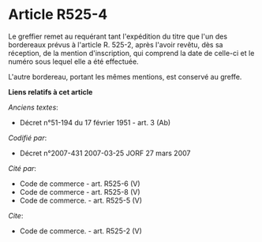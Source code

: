 # Article R525-4

Le greffier remet au requérant tant l'expédition du titre que l'un des bordereaux prévus à l'article R. 525-2, après l'avoir
revêtu, dès sa réception, de la mention d'inscription, qui comprend la date de celle-ci et le numéro sous lequel elle a été
effectuée.

L'autre bordereau, portant les mêmes mentions, est conservé au greffe.

**Liens relatifs à cet article**

_Anciens textes_:

  - Décret n°51-194 du 17 février 1951 - art. 3 (Ab)

_Codifié par_:

  - Décret n°2007-431 2007-03-25 JORF 27 mars 2007

_Cité par_:

  - Code de commerce - art. R525-6 (V)
  - Code de commerce - art. R525-8 (V)
  - Code de commerce. - art. R525-5 (V)

_Cite_:

  - Code de commerce. - art. R525-2 (V)
